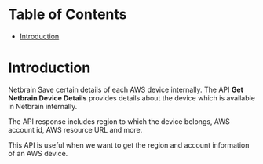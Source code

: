 # Table of Contents
- [Introduction](#introduction)

# Introduction <a name="introduction"></a>
Netbrain Save certain details of each AWS device internally. The API <b>Get Netbrain Device Details</b> provides details about the device which is available in Netbrain internally. 

The API response includes region to which the device belongs, AWS account id, AWS resource URL and more.



This API is useful when we want to get the region and account information of an AWS device. 